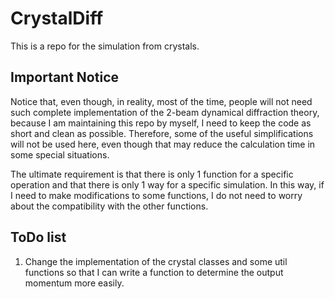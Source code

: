 # CrystalDiff
This is a repo for the simulation from crystals.

## Important Notice
Notice that, even though, in reality, most of the time, people will not
need such complete implementation of the 2-beam dynamical diffraction
theory, because I am maintaining this repo by myself, I need to keep the 
code as short and clean as possible. Therefore, some of the useful
simplifications will not be used here, even though that may reduce the 
calculation time in some special situations. 

The ultimate requirement is that there is only 1 function for a specific
operation and that there is only 1 way for a specific simulation. 
In this way, if I need to make modifications to some functions, I do 
not need to worry about the compatibility with the other functions.
 
 
## ToDo list
1. Change the implementation of the crystal classes and some util 
    functions so that I can write a function to determine the output
    momentum more easily.